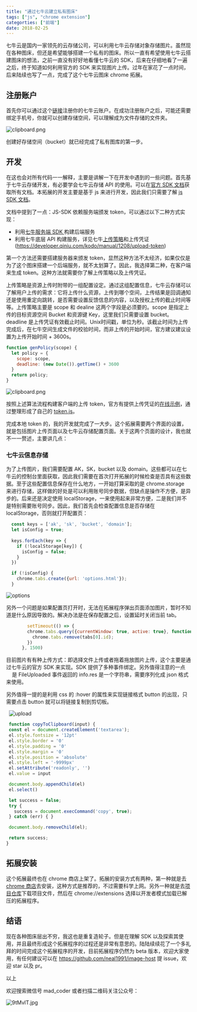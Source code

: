 ```yaml
---
title: "通过七牛云建立私有图床"
tags: ["js", "chrome extension"]
categorties: ["前端"]
date: 2018-02-25
---
```


七牛云是国内一家领先的云存储公司，可以利用七牛云存储对象存储图片。虽然现在各种图床，但还是希望能够搭建一个私有的图床。所以一直有希望使用七牛云搭建图床的想法，之前一直没有好好地看懂七牛云的 SDK，后来在仔细地看了一遍之后，终于知道如何利用官方的 SDK 来实现图片上传。过年在家花了一点时间，后来陆续也写了一点，完成了这个七牛云图床 chrome 拓展。

## 注册账户

首先你可以通过这个[链接](https://portal.qiniu.com/signup?code=3ln7n4xpfyuky)注册你的七牛云账户。在成功注册账户之后，可能还需要绑定手机号，你就可以创建存储空间，可以理解成为文件存储的文件夹。


![clipboard.png](/img/bV4hoV)


创建好存储空间（bucket）就已经完成了私有图库的第一步。

## 开发

在这也会对所有代码一一解释，主要是讲解一下在开发中遇到的一些问题。首先基于七牛云存储开发，有必要学会七牛云存储 API 的使用。可以在[官方 SDK 文档](https://developer.qiniu.com/sdk#official-sdk)获取所有文档。本拓展的开发主要是基于 js 来进行开发，因此我们只需要了解 [js SDK 文档](https://developer.qiniu.com/kodo/sdk/1283/javascript)。

文档中提到了一点：JS-SDK 依赖服务端颁发 token，可以通过以下二种方式实现：

* 利用[七牛服务端 SDK ](https://developer.qiniu.com/sdk#sdk)构建后端服务
* 利用七牛底层 API 构建服务，详见七牛[上传策略](https://developer.qiniu.com/kodo/manual/1206/put-policy)和上传凭证(https://developer.qiniu.com/kodo/manual/1208/upload-token)

第一个方法还需要搭建服务器来颁发 token，显然这种方法不太经济，如果仅仅是为了这个图床搭建一个后端服务，就不太划算了。因此，我选择第二种，在客户端来生成 token。这种方法就需要你了解上传策略以及上传凭证。

上传策略是资源上传时附带的一组配置设定。通过这组配置信息，七牛云存储可以了解用户上传的需求：它将上传什么资源，上传到哪个空间，上传结果是回调通知还是使用重定向跳转，是否需要设置反馈信息的内容，以及授权上传的截止时间等等。上传策略主要是 scope 和 dealine 这两个字段是必须要的。scope 是指定上传的目标资源空间 Bucket 和资源键 Key，这里我们只需要设置 bucket。deadline 是上传凭证有效截止时间。Unix时间戳，单位为秒。该截止时间为上传完成后，在七牛空间生成文件的校验时间，而非上传的开始时间，官方建议建议设置为上传开始时间 + 3600s。

```javascript
function genPolicy(scope) {
  let policy = {
    scope: scope,
    deadline: (new Date()).getTime() + 3600
  }
  return policy;
}
```


![clipboard.png](/img/bV4ho8)


按照上述算法流程构建客户端的上传 token，官方有提供上传凭证的[在线示例](http://jsfiddle.net/gh/get/extjs/4.2/icattlecoder/jsfiddle/tree/master/uptoken)，通过整理形成了自己的 [token.js](https://github.com/neal1991/image-host/blob/master/js/token.js)。

完成本地 token 的，我的开发就完成了一大步。这个拓展需要两个界面的设置，就是包括图片上传页面以及七牛云存储配置页面。关于这两个页面的设计，我也就不一一赘述，主要讲几点：

### 七牛云信息存储

为了上传图片，我们需要配置 AK，SK，bucket 以及 domain。这些都可以在七牛云的控制台里面获取，因此我们需要在首次打开拓展的时候检查是否具有这些数据。至于这些配置信息保存在什么地方，一开始打算采取的是 chrome.storage 来进行存储，这样做的好处是可以利用账号同步数据，但缺点是操作不方便，是异步的。后来还是决定使用 localStorage，一来使用起来非常方便，二是我们并不是特别需要账号同步。因此，我们首先会检查配置信息是否存储在 localStorage，否则就打开配置页：

```javascript
  const keys = ['ak', 'sk', 'bucket', 'domain'];
  let isConfig = true;
  
  keys.forEach(key => {
    if (!localStorage[key]) {
      isConfig = false;
    }
  })

  if (!isConfig) {
    chrome.tabs.create({url: 'options.html'});
  }
  ```
  
  ![options](http://ozfo4jjxb.bkt.clouddn.com/Snipaste_2018-02-25_10-04-52.png)
  
 另外一个问题是如果配置页打开时，无法在拓展程序弹出页面添加图片，暂时不知道是什么原因导致的。解决办法是在保存配置之后，设置延时关闭当前 tab。
  
  ```javascript
          setTimeout(() => {
          chrome.tabs.query({currentWindow: true, active: true}, function(tabs) {
            chrome.tabs.remove(tabs[0].id);
          })
        }, 1500)
   ```
   
  目前图片有有种上传方式：即选择文件上传或者拖着拖放图片上传，这个主要是通过七牛云的官方 SDK 来实现。SDK 提供了多种事件绑定。另外值得注意的一点       是 FileUploaded 事件返回的 info.res 是一个字符串，需要序列化成 json 格式来使用。
   
  另外值得一提的是利用 css 的 :hover 的属性来实现链接格式 button 的出现，只需要点击 button 就可以将链接复制到剪切板。
   
   ![upload](https://user-images.githubusercontent.com/12164075/36637212-0f51287a-1a12-11e8-920a-c45f20cbf2e7.gif)
   
   ```javascript
    function copyToClipboard(input) {
    const el = document.createElement('textarea');
    el.style.fontsize = '12pt'
    el.style.border = '0'
    el.style.padding = '0'
    el.style.margin = '0'
    el.style.position = 'absolute'
    el.style.left = '-9999px'
    el.setAttribute('readonly', '')
    el.value = input

    document.body.appendChild(el)
    el.select()

    let success = false;
    try {
      success = document.execCommand('copy', true);
    } catch (err) { }

    document.body.removeChild(el);

    return success;
  }
  ```
 
## 拓展安装
   
这个拓展最终也在 chrome 商店上架了。拓展的安装方式有两种，第一种就是去[chrome 商店](https://chrome.google.com/webstore/detail/%E4%B8%83%E7%89%9B%E4%BA%91%E5%9B%BE%E5%BA%8A/fmpbbmjlniogoldpglopponaibclkjdg?utm_source=chrome-ntp-icon)去安装，这种方式是推荐的，不过需要科学上网。另外一种就是去[项目仓库](https://chrome.google.com/webstore/detail/%E4%B8%83%E7%89%9B%E4%BA%91%E5%9B%BE%E5%BA%8A/fmpbbmjlniogoldpglopponaibclkjdg?utm_source=chrome-ntp-icon)下载项目文件，然后在 chrome://extensions 选择以开发者模式加载已解压的拓展程序。
   
## 结语
   
现在各种图床层出不穷，我这也是重复造轮子。但是在理解 SDK 以及探索其使用，并且最终形成这个拓展程序的过程还是非常有意思的。陆陆续续花了一个多礼拜的时间完成这个拓展程序的开发，目前拓展程序仍然为 beta 版本，欢迎大家使用，有任何建议可以在 https://github.com/neal1991/image-host 提 issue，欢迎 star 以及 pr。
   
以上
   
欢迎搜索微信号 mad_coder 或者扫描二维码关注公众号：

![9tMvlT.jpg](https://s1.ax1x.com/2018/02/17/9tMvlT.jpg)
